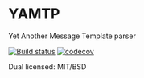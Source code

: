 # YAMTP
Yet Another Message Template parser

[![Build status](https://ci.appveyor.com/api/projects/status/fs0kc13ywvyfcufe?svg=true)](https://ci.appveyor.com/project/nlog/yamtp)
[![codecov](https://codecov.io/gh/nlog/yamtp/branch/master/graph/badge.svg)](https://codecov.io/gh/nlog/yamtp)



Dual licensed: MIT/BSD
